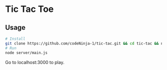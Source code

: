 # Tic Tac Toe
## Usage

```sh
# Install
git clone https://github.com/codeNinja-1/tic-tac.git && cd tic-tac && npm i express && npm i socket.io
# Run
node server/main.js
```
Go to localhost:3000 to play.
